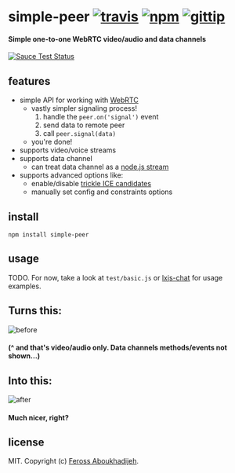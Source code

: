 # simple-peer [![travis](https://img.shields.io/travis/feross/simple-peer.svg)](https://travis-ci.org/feross/simple-peer) [![npm](https://img.shields.io/npm/v/simple-peer.svg)](https://npmjs.org/package/simple-peer) [![gittip](https://img.shields.io/gittip/feross.svg)](https://www.gittip.com/feross/)

#### Simple one-to-one WebRTC video/audio and data channels

[![Sauce Test Status](https://saucelabs.com/browser-matrix/feross-simple-peer.svg)](https://saucelabs.com/u/feross-simple-peer)

## features

- simple API for working with [WebRTC](https://en.wikipedia.org/wiki/WebRTC)
  - vastly simpler signaling process!
    1. handle the `peer.on('signal')` event
    2. send data to remote peer
    3. call `peer.signal(data)`
  - you're done!
- supports video/voice streams
- supports data channel
  - can treat data channel as a [node.js stream](http://nodejs.org/api/stream.html)
- supports advanced options like:
  - enable/disable [trickle ICE candidates](http://webrtchacks.com/trickle-ice/)
  - manually set config and constraints options

## install

```
npm install simple-peer
```

## usage

TODO. For now, take a look at `test/basic.js` or [lxjs-chat](https://github.com/feross/lxjs-chat) for usage examples.

## Turns this:

![before](https://raw.githubusercontent.com/feross/simple-peer/master/slide1.png)

#### (^ and that's video/audio only. Data channels methods/events not shown...)

## Into this:

![after](https://raw.githubusercontent.com/feross/simple-peer/master/slide2.png)

#### Much nicer, right?

## license

MIT. Copyright (c) [Feross Aboukhadijeh](http://feross.org).
